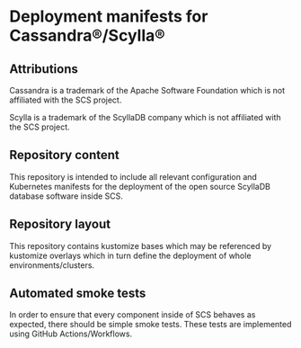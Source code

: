 # Deployment manifests for Cassandra®/Scylla®

## Attributions

Cassandra is a trademark of the Apache Software Foundation which is not affiliated with the SCS project.

Scylla is a trademark of the ScyllaDB company which is not affiliated with the SCS project.

## Repository content

This repository is intended to include all relevant configuration
and Kubernetes manifests for the deployment of the open source ScyllaDB database software inside SCS.

## Repository layout

This repository contains kustomize bases which may be referenced by
kustomize overlays which in turn define the deployment of whole
environments/clusters.

## Automated smoke tests

In order to ensure that every component inside of SCS behaves as
expected, there should be simple smoke tests.
These tests are implemented using GitHub Actions/Workflows.


